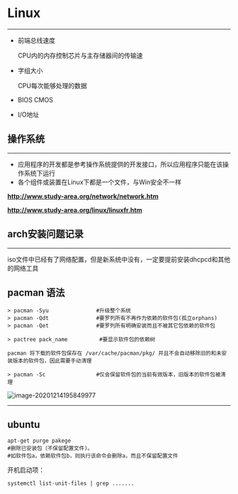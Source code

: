 # Linux

---

- 前端总线速度

  CPU内的内存控制芯片与主存储器间的传输速

- 字组大小

  CPU每次能够处理的数据

- BIOS CMOS

- I/O地址



## 操作系统

---

- 应用程序的开发都是参考操作系统提供的开发接口，所以应用程序只能在该操作系统下运行
- 各个组件或装置在Linux下都是一个文件，与Win安全不一样

**http://www.study-area.org/network/network.htm**

**http://www.study-area.org/linux/linuxfr.htm**





## arch安装问题记录

---

iso文件中已经有了网络配置，但是新系统中没有，一定要提前安装dhcpcd和其他的网络工具

## pacman 语法

```shell
> pacman -Syu				#升级整个系统
> pacman -Qdt				#要罗列所有不再作为依赖的软件包(孤立orphans)
> pacman -Qet				#要罗列所有明确安装而且不被其它包依赖的软件包
```

```shell
> pactree pack_name			 #要显示软件包的依赖树
```

```shell
pacman 将下载的软件包保存在 /var/cache/pacman/pkg/ 并且不会自动移除旧的和未安装版本的软件包，因此需要手动清理

> pacman -Sc				#仅会保留软件包的当前有效版本，旧版本的软件包被清理
```

![image-20201214195849977](C:\Users\SHUHAN\AppData\Roaming\Typora\typora-user-images\image-20201214195849977.png)

---

## ubuntu

```shell
apt-get purge pakege
#删除已安装包（不保留配置文件)。
#如软件包a，依赖软件包b，则执行该命令会删除a，而且不保留配置文件
```

开机启动项：

```shell
systemctl list-unit-files | grep .......
```

